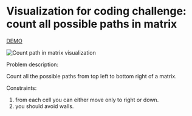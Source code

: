 # Visualization for coding challenge: count all possible paths in matrix 


[DEMO](https://dmitryrodnikov.github.io/count-paths-in-matrix-visualization/)

![Count path in matrix visualization](https://repository-images.githubusercontent.com/328215918/0f7c6b80-64e6-11eb-98dd-e8ee3d9056d1)

Problem description: 

Count all the possible paths from top left to bottom right of a matrix.

Constraints: 
1. from each cell you can either move only to right or down.
1. you should avoid walls.
